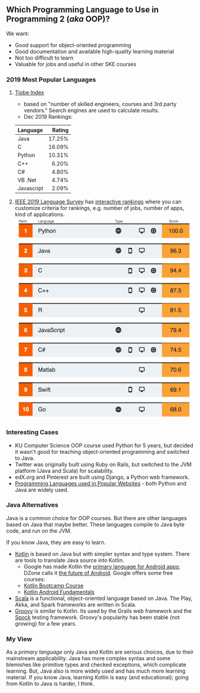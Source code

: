 ## Which Programming Language to Use in Programming 2 (*aka* OOP)?

We want:

* Good support for object-oriented programming
* Good documentation and available high-quality learning material
* Not too difficult to learn
* Valuable for jobs and useful in other SKE courses

### 2019 Most Popular Languages

1. [Tiobe Index][] 
   * based on "number of skilled engineers, courses and 3rd party vendors." Search engines are used to calculate results.
   * Dec 2019 Rankings:

    | Language  | Rating |
    |:----------|-------:|
    | Java      | 17.25% |
    | C         | 16.09% |
    | Python    | 10.31% |
    | C++       |  6.20% |
    | C#        |  4.80% |
    | VB .Net   |  4.74% |
    | Javascript|  2.09% |

2. [IEEE 2019 Language Survey][ieee-language-survey-article] has [interactive rankings][ieee-language-interactive] where you can customize criteria for rankings, e.g. number of jobs, number of apps, kind of applications.    
   ![IEEE Language Rankings](images/ieee-language-rankings.png)

### Interesting Cases

* KU Computer Science OOP course used Python for 5 years, but decided it wasn't good for teaching object-oriented programming and switched to Java.
* Twitter was originally built using Ruby on Rails, but switched to the JVM platform (Java and Scala) for scalability.
* edX.org and Pinterest are built using Django, a Python web framework.
* [Programming Languages used in Popular Websites][web-sites-wikipedia] - both Python and Java are widely used.


### Java Alternatives

Java is a common choice for OOP courses. But there are other languages based on Java that maybe better.  These languages compile to Java byte code, and run on the JVM.  

If you know Java, they are easy to learn.

* [Kotlin][] is based on Java but with simpler syntax and type system. There are tools to translate Java source into Kotlin.
    - Google has made Kotlin the [primary language for Android apps][kotlin-for-android]; DZone calls it [the future of Android][].  Google offers some free courses:
    - [Kotlin Bootcamp Course][]
    - [Kotlin Android Fundamentals][]
* [Scala][] is a functional, object-oriented language based on Java. The Play, Akka, and Spark frameworks are written in Scala.
* [Groovy][] is similar to Kotlin. Its used by the Grails web framework and the [Spock][] testing framework. Groovy's popularity has been stable (not growing) for a few years.

### My View

As a *primary language* only Java and Kotlin are serious choices, due to their mainstream applicability. Java has more complex syntax and some blemishes like primitive types and checked exceptions, which complicate learning.  But, Java also is more widely used and has much more learning material.  If you know Java, learning Kotlin is easy (and educational); going from Kotlin to Java is harder, I think.


[Tiobe Index]: https://www.tiobe.com/tiobe-index/
[ieee-language-survey-article]: https://spectrum.ieee.org/computing/software/the-top-programming-languages-2019
[ieee-language-interactive]: https://spectrum.ieee.org/static/interactive-the-top-programming-languages-2019
[web-sites-wikipedia]: https://en.wikipedia.org/wiki/Programming_languages_used_in_most_popular_websites
[kotlin-for-android]: https://techcrunch.com/2019/05/07/kotlin-is-now-googles-preferred-language-for-android-app-development/
[the future of Android]: https://dzone.com/articles/why-kotlin-is-the-future-of-android-app-developmen
[Groovy]: https://groovy-lang.org
[Kotlin]: https://kotlinlang.org
[Scala]: https://scala-lang.org
[Spock]: https://spockframework.org
[Kotlin Bootcamp Course]: https://codelabs.developers.google.com/kotlin-bootcamp/
[Kotlin Android Fundamentals]: https://codelabs.developers.google.com/android-kotlin-fundamentals/
